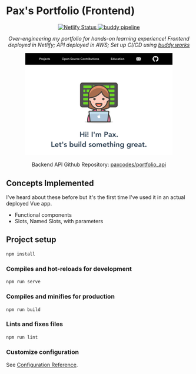 # Pax's Portfolio (Frontend)

<p align="center">
    <a href="https://app.netlify.com/sites/laughing-brattain-d0abbd/deploys">
        <img src="https://api.netlify.com/api/v1/badges/0ee12cf8-5b79-4a11-ae30-fd74576e16fa/deploy-status" alt="Netlify Status" />
    </a>
    <a href="https://app.buddy.works/paxmargret/portfolio-api/pipelines/pipeline/318477">
        <img src="https://app.buddy.works/paxmargret/portfolio-api/pipelines/pipeline/318477/badge.svg?token=4b2a7bd16f0c58f0eaa34f27824a709c73c4ea73cce5810e7fc62916ba745d3f" alt="buddy pipeline" />
    </a>
</p>

<p align="center"><em>Over-engineering my portfolio for hands-on learning experience! Frontend deployed in Netlify; API deployed in AWS; Set up CI/CD using <a href="https://buddy.works/">buddy.works</a></em></p>

<p align="center">
    <img src='./docs/margret.pw_.png' alt='Front page desktop' width="400"/>
</p>

<p align="center">Backend API Github Repository: <a href="https://github.com/paxcodes/portfolio_api">paxcodes/portfolio_api</a></p>


## Concepts Implemented

I've heard about these before but it's the first time I've used it in an actual deployed Vue app.

- Functional components
- Slots, Named Slots, with parameters

## Project setup
```
npm install
```

### Compiles and hot-reloads for development
```
npm run serve
```

### Compiles and minifies for production
```
npm run build
```

### Lints and fixes files
```
npm run lint
```

### Customize configuration
See [Configuration Reference](https://cli.vuejs.org/config/).
